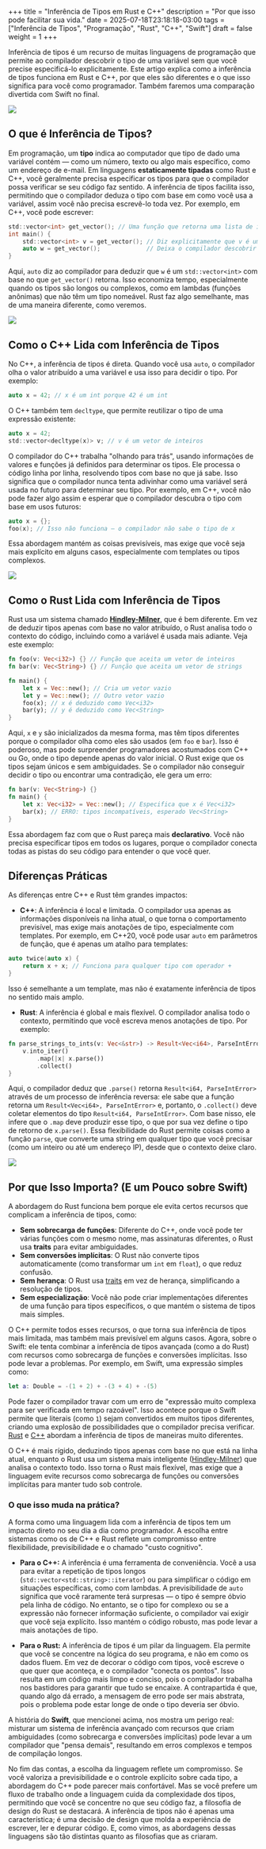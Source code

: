 +++
title = "Inferência de Tipos em Rust e C++"
description = "Por que isso pode facilitar sua vida."
date = 2025-07-18T23:18:18-03:00
tags = ["Inferência de Tipos", "Programação", "Rust", "C++", "Swift"]
draft = false
weight = 1
+++


Inferência de tipos é um recurso de muitas linguagens de programação que permite ao compilador descobrir o tipo de uma variável sem que você precise especificá-lo explicitamente. Este artigo explica como a inferência de tipos funciona em Rust e C++, por que eles são diferentes e o que isso significa para você como programador. Também faremos uma comparação divertida com Swift no final.

![](https://raw.githubusercontent.com/scovl/scovl.github.io/refs/heads/main/blog/content/post/images/retropc01.png)	

## O que é Inferência de Tipos?

Em programação, um **tipo** indica ao computador que tipo de dado uma variável contém — como um número, texto ou algo mais específico, como um endereço de e-mail. Em linguagens **estaticamente tipadas** como Rust e C++, você geralmente precisa especificar os tipos para que o compilador possa verificar se seu código faz sentido. A inferência de tipos facilita isso, permitindo que o compilador deduza o tipo com base em como você usa a variável, assim você não precisa escrevê-lo toda vez. Por exemplo, em C++, você pode escrever:

```c    
std::vector<int> get_vector(); // Uma função que retorna uma lista de inteiros
int main() {
    std::vector<int> v = get_vector(); // Diz explicitamente que v é um vetor de inteiros
    auto w = get_vector();             // Deixa o compilador descobrir o tipo de w
}
```

Aqui, `auto` diz ao compilador para deduzir que `w` é um `std::vector<int>` com base no que `get_vector()` retorna. Isso economiza tempo, especialmente quando os tipos são longos ou complexos, como em lambdas (funções anônimas) que não têm um tipo nomeável. Rust faz algo semelhante, mas de uma maneira diferente, como veremos.

![](https://raw.githubusercontent.com/scovl/scovl.github.io/refs/heads/main/blog/content/post/images/retropc02.png)	

## Como o C++ Lida com Inferência de Tipos

No C++, a inferência de tipos é direta. Quando você usa `auto`, o compilador olha o valor atribuído a uma variável e usa isso para decidir o tipo. Por exemplo:

```c    
auto x = 42; // x é um int porque 42 é um int
```

O C++ também tem `decltype`, que permite reutilizar o tipo de uma expressão existente:

```c    
auto x = 42;
std::vector<decltype(x)> v; // v é um vetor de inteiros
```

O compilador do C++ trabalha "olhando para trás", usando informações de valores e funções já definidos para determinar os tipos. Ele processa o código linha por linha, resolvendo tipos com base no que já sabe. Isso significa que o compilador nunca tenta adivinhar como uma variável será usada no futuro para determinar seu tipo. Por exemplo, em C++, você não pode fazer algo assim e esperar que o compilador descubra o tipo com base em usos futuros:

```c    
auto x = {};
foo(x); // Isso não funciona — o compilador não sabe o tipo de x
```

Essa abordagem mantém as coisas previsíveis, mas exige que você seja mais explícito em alguns casos, especialmente com templates ou tipos complexos.

![](https://raw.githubusercontent.com/scovl/scovl.github.io/refs/heads/main/blog/content/post/images/retropc03.png)	

## Como o Rust Lida com Inferência de Tipos

Rust usa um sistema chamado **[Hindley-Milner](https://en.wikipedia.org/wiki/Hindley%E2%80%93Milner_type_system)**, que é bem diferente. Em vez de deduzir tipos apenas com base no valor atribuído, o Rust analisa todo o contexto do código, incluindo como a variável é usada mais adiante. Veja este exemplo:

```rust
fn foo(v: Vec<i32>) {} // Função que aceita um vetor de inteiros
fn bar(v: Vec<String>) {} // Função que aceita um vetor de strings

fn main() {
    let x = Vec::new(); // Cria um vetor vazio
    let y = Vec::new(); // Outro vetor vazio
    foo(x); // x é deduzido como Vec<i32>
    bar(y); // y é deduzido como Vec<String>
}
```

Aqui, `x` e `y` são inicializados da mesma forma, mas têm tipos diferentes porque o compilador olha como eles são usados (em `foo` e `bar`). Isso é poderoso, mas pode surpreender programadores acostumados com C++ ou Go, onde o tipo depende apenas do valor inicial. O Rust exige que os tipos sejam únicos e sem ambiguidades. Se o compilador não conseguir decidir o tipo ou encontrar uma contradição, ele gera um erro:

```rust
fn bar(v: Vec<String>) {}
fn main() {
    let x: Vec<i32> = Vec::new(); // Especifica que x é Vec<i32>
    bar(x); // ERRO: tipos incompatíveis, esperado Vec<String>
}
```

Essa abordagem faz com que o Rust pareça mais **declarativo**. Você não precisa especificar tipos em todos os lugares, porque o compilador conecta todas as pistas do seu código para entender o que você quer.

## Diferenças Práticas

As diferenças entre C++ e Rust têm grandes impactos:

- **C++**: A inferência é local e limitada. O compilador usa apenas as informações disponíveis na linha atual, o que torna o comportamento previsível, mas exige mais anotações de tipo, especialmente com templates. Por exemplo, em C++20, você pode usar `auto` em parâmetros de função, que é apenas um atalho para templates:

```c    
auto twice(auto x) {
    return x + x; // Funciona para qualquer tipo com operador +
}
```

Isso é semelhante a um template, mas não é exatamente inferência de tipos no sentido mais amplo.

- **Rust**: A inferência é global e mais flexível. O compilador analisa todo o contexto, permitindo que você escreva menos anotações de tipo. Por exemplo:

```rust
fn parse_strings_to_ints(v: Vec<&str>) -> Result<Vec<i64>, ParseIntError> {
    v.into_iter()
        .map(|x| x.parse())
        .collect()
}
```

Aqui, o compilador deduz que `.parse()` retorna `Result<i64, ParseIntError>` através de um processo de inferência reversa: ele sabe que a função retorna um `Result<Vec<i64>, ParseIntError>` e, portanto, o `.collect()` deve coletar elementos do tipo `Result<i64, ParseIntError>`. Com base nisso, ele infere que o `.map` deve produzir esse tipo, o que por sua vez define o tipo de retorno de `x.parse()`. Essa flexibilidade do Rust permite coisas como a função `parse`, que converte uma string em qualquer tipo que você precisar (como um inteiro ou até um endereço IP), desde que o contexto deixe claro.

![](https://raw.githubusercontent.com/scovl/scovl.github.io/refs/heads/main/blog/content/post/images/retropc04.png)	

## Por que Isso Importa? (E um Pouco sobre Swift)

A abordagem do Rust funciona bem porque ele evita certos recursos que complicam a inferência de tipos, como:

- **Sem sobrecarga de funções**: Diferente do C++, onde você pode ter várias funções com o mesmo nome, mas assinaturas diferentes, o Rust usa **traits** para evitar ambiguidades.
- **Sem conversões implícitas**: O Rust não converte tipos automaticamente (como transformar um `int` em `float`), o que reduz confusão.
- **Sem herança**: O Rust usa [traits](https://doc.rust-lang.org/book/ch10-02-traits.html) em vez de herança, simplificando a resolução de tipos.
- **Sem especialização**: Você não pode criar implementações diferentes de uma função para tipos específicos, o que mantém o sistema de tipos mais simples.

O C++ permite todos esses recursos, o que torna sua inferência de tipos mais limitada, mas também mais previsível em alguns casos. Agora, sobre o Swift: ele tenta combinar a inferência de tipos avançada (como a do Rust) com recursos como sobrecarga de funções e conversões implícitas. Isso pode levar a problemas. Por exemplo, em Swift, uma expressão simples como:

```swift
let a: Double = -(1 + 2) + -(3 + 4) + -(5)
```

Pode fazer o compilador travar com um erro de "expressão muito complexa para ser verificada em tempo razoável". Isso acontece porque o Swift permite que literais (como `1`) sejam convertidos em muitos tipos diferentes, criando uma explosão de possibilidades que o compilador precisa verificar. [Rust](https://www.rust-lang.org/) e [C++](https://en.wikipedia.org/wiki/C%2B%2B) abordam a inferência de tipos de maneiras muito diferentes. 

O C++ é mais rígido, deduzindo tipos apenas com base no que está na linha atual, enquanto o Rust usa um sistema mais inteligente ([Hindley-Milner](https://en.wikipedia.org/wiki/Hindley%E2%80%93Milner_type_system)) que analisa o contexto todo. Isso torna o Rust mais flexível, mas exige que a linguagem evite recursos como sobrecarga de funções ou conversões implícitas para manter tudo sob controle.

### O que isso muda na prática? 

A forma como uma linguagem lida com a inferência de tipos tem um impacto direto no seu dia a dia como programador. A escolha entre sistemas como os de C++ e Rust reflete um compromisso entre flexibilidade, previsibilidade e o chamado "custo cognitivo".

* **Para o C++:** A inferência é uma ferramenta de conveniência. Você a usa para evitar a repetição de tipos longos (`std::vector<std::string>::iterator`) ou para simplificar o código em situações específicas, como com lambdas. A previsibilidade de `auto` significa que você raramente terá surpresas — o tipo é sempre óbvio pela linha de código. No entanto, se o tipo for complexo ou se a expressão não fornecer informação suficiente, o compilador vai exigir que você seja explícito. Isso mantém o código robusto, mas pode levar a mais anotações de tipo.

* **Para o Rust:** A inferência de tipos é um pilar da linguagem. Ela permite que você se concentre na lógica do seu programa, e não em como os dados fluem. Em vez de decorar o código com tipos, você escreve o que quer que aconteça, e o compilador "conecta os pontos". Isso resulta em um código mais limpo e conciso, pois o compilador trabalha nos bastidores para garantir que tudo se encaixe. A contrapartida é que, quando algo dá errado, a mensagem de erro pode ser mais abstrata, pois o problema pode estar longe de onde o tipo deveria ser óbvio.

A história do **Swift**, que mencionei acima, nos mostra um perigo real: misturar um sistema de inferência avançado com recursos que criam ambiguidades (como sobrecarga e conversões implícitas) pode levar a um compilador que "pensa demais", resultando em erros complexos e tempos de compilação longos.

No fim das contas, a escolha da linguagem reflete um compromisso. Se você valoriza a previsibilidade e o controle explícito sobre cada tipo, a abordagem do C++ pode parecer mais confortável. Mas se você prefere um fluxo de trabalho onde a linguagem cuida da complexidade dos tipos, permitindo que você se concentre no que seu código faz, a filosofia de design do Rust se destacará. A inferência de tipos não é apenas uma característica; é uma decisão de design que molda a experiência de escrever, ler e depurar código. E, como vimos, as abordagens dessas linguagens são tão distintas quanto as filosofias que as criaram.